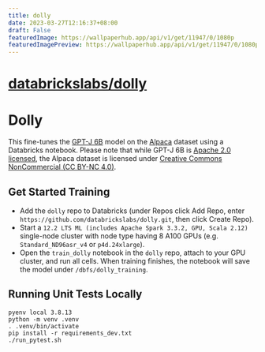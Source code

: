 ```yaml
---
title: dolly
date: 2023-03-27T12:16:37+08:00
draft: False
featuredImage: https://wallpaperhub.app/api/v1/get/11947/0/1080p
featuredImagePreview: https://wallpaperhub.app/api/v1/get/11947/0/1080p
---
```


# [databrickslabs/dolly](https://github.com/databrickslabs/dolly)

# Dolly

This fine-tunes the [GPT-J 6B](https://huggingface.co/EleutherAI/gpt-j-6B) model on the [Alpaca](https://huggingface.co/datasets/tatsu-lab/alpaca) dataset using a Databricks notebook.  Please note that while GPT-J 6B is [Apache 2.0 licensed](https://huggingface.co/EleutherAI/gpt-j-6B), the Alpaca dataset is licensed under [Creative Commons NonCommercial (CC BY-NC 4.0)](https://huggingface.co/datasets/tatsu-lab/alpaca).

## Get Started Training

* Add the `dolly` repo to Databricks (under Repos click Add Repo, enter `https://github.com/databrickslabs/dolly.git`, then click Create Repo).
* Start a `12.2 LTS ML (includes Apache Spark 3.3.2, GPU, Scala 2.12)` single-node cluster with node type having 8 A100 GPUs (e.g. `Standard_ND96asr_v4` or `p4d.24xlarge`).
* Open the `train_dolly` notebook in the `dolly` repo, attach to your GPU cluster, and run all cells.  When training finishes, the notebook will save the model under `/dbfs/dolly_training`.

## Running Unit Tests Locally

```
pyenv local 3.8.13
python -m venv .venv
. .venv/bin/activate
pip install -r requirements_dev.txt
./run_pytest.sh
```